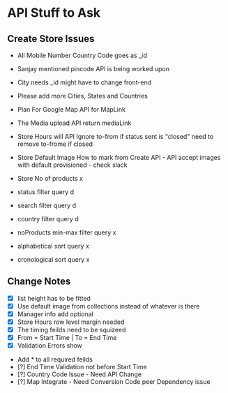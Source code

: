 # API Stuff to Ask

## Create Store Issues

- All Mobile Number Country Code goes as \_id
- Sanjay mentioned pincode API is being worked upon
- City needs \_id might have to change front-end
- Please add more Cities, States and Countries
- Plan For Google Map API for MapLink
- The Media upload API return mediaLink
- Store Hours will API Ignore to-from if status sent is "closed" need to remove to-frome if closed

- Store Default Image How to mark from Create API - API accept images with default provisioned - check slack
- Store No of products x

- status filter query d
- search filter query d
- country filter query d
- noProducts min-max filter query x

- alphabetical sort query x
- cronological sort query x

## Change Notes

- [x] list height has to be fitted
- [x] Use default image from collections instead of whatever is there
- [x] Manager info add optional
- [x] Store Hours row level margin needed
- [x] The timing feilds need to be squizeed
- [x] From = Start Time | To = End Time
- [x] Validation Errors show
- Add \* to all required feilds
- [?] End Time Validation not before Start Time
- [?] Country Code Issue - Need API Change
- [?] Map Integrate - Need Conversion Code peer Dependency issue

